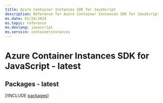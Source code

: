 ```yaml
---
title: Azure Container Instances SDK for JavaScript
description: Reference for Azure Container Instances SDK for JavaScript
ms.date: 01/24/2024
ms.topic: reference
ms.devlang: javascript
ms.service: containerinstances
---
```

# Azure Container Instances SDK for JavaScript - latest
## Packages - latest
[!INCLUDE [packages](container-instances-index.md)]